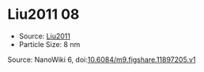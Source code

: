 <a name="material" />

# Liu2011 08
<script type="application/ld+json">
  {
    "@context": "https://schema.org/",
    "@type": "ChemicalSubstance",
    "@id": "https://egonw.github.io/nanowiki/nanowiki89.html#material",
    "http://purl.org/dc/terms/conformsTo":
      {
        "@type": "CreativeWork",
        "@id": "https://bioschemas.org/profiles/ChemicalSubstance/0.4-RELEASE/"
      },
    "identfier": "89",
    "name": "Liu2011 08",
    "url": "https://egonw.github.io/nanowiki/nanowiki89.html#material",
    "sameAs": "http://127.0.0.1/mediawiki/index.php/Special:URIResolver/Liu2011_08"
  }
</script>


* Source: [Liu2011](articleLiu2011.md)
* Particle Size: 8 nm


Source: NanoWiki 6, doi:[10.6084/m9.figshare.11897205.v1](https://doi.org/10.6084/m9.figshare.11897205.v1)
